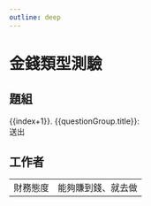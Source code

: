 ```yaml
---
outline: deep
---
```



# 金錢類型測驗

## 題組
<el-card>
    <el-form>
        <el-row v-for="(questionGroup,index) in questionGroups">
            <el-col>
               {{index+1}}. {{questionGroup.title}}:
            </el-col>
            <el-col>
                <el-select v-model="answers[index]" placeholder="請選擇">
                    <el-option
                        v-for="item in questionGroup.options"
                        :key="item.value"
                        :label="item.label"
                        :value="item.value"
                    />
                </el-select>
            </el-col>
            <el-col>
                <br>
            </el-col>
        </el-row>
        <el-form-item>
            <div>
                <el-button type="primary" @click="onSubmit">送出</el-button>
            </div>
        </el-form-item>
    </el-form>
</el-card>

<h2 id="_工作者" tabindex="-1">工作者<a class="header-anchor" href="#工作者"
                aria-label="Permalink to &quot;工作者&quot;">&ZeroWidthSpace;</a></h2>
<el-card>
    <table class="table">
        <tbody>
            <tr>
                <td>
                    財務態度
                </td>
                 <td>
                    能夠賺到錢、就去做
                </td>
            </tr>
            <tr>
            </tr>
        </tbody>
    </table>
</el-card>

<script setup lang="ts">
import { onMounted, ref } from "vue";
import econSelect from './components/econSelect.vue'
const questionGroups = ref([])
const answers = ref([])
interface IQuestionGroup {
    title: string,
    options: any[]
}
// hooks
onMounted(async () => {
    const response = await fetch("/personality.json");
    const jsonFile:IQuestionGroup[] = await response.json();
    jsonFile.forEach((questionGroup:IQuestionGroup) => {
        shuffle(questionGroup.options)
    })
    questionGroups.value = jsonFile
});
// methods
function onSubmit() {
 //
}
function shuffle(array) {
  for (let i = array.length - 1; i > 0; i--) {
    let j = Math.floor(Math.random() * (i + 1));
    [array[i], array[j]] = [array[j], array[i]];
  }
}
</script>
<style lang="scss" scoped>
.table {
    * {
        border-color: var(--el-border-color-light);
        color: var(--el-text-color-regular) !important;
        background: white !important;
    }
}
</style>